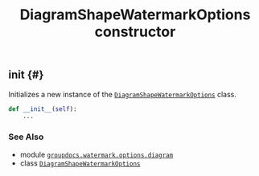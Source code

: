 ﻿---
title: DiagramShapeWatermarkOptions constructor
second_title: GroupDocs.Watermark for Python via .NET API References
description: 
type: docs
url: /python-net/groupdocs.watermark.options.diagram/diagramshapewatermarkoptions/__init__/
is_root: false
weight: 10
---

## __init__ {#}

Initializes a new instance of the [`DiagramShapeWatermarkOptions`](/watermark/python-net/groupdocs.watermark.options.diagram/diagramshapewatermarkoptions) class.



```python
def __init__(self):
    ...
```





### See Also
* module [`groupdocs.watermark.options.diagram`](../../)
* class [`DiagramShapeWatermarkOptions`](/watermark/python-net/groupdocs.watermark.options.diagram/diagramshapewatermarkoptions)
